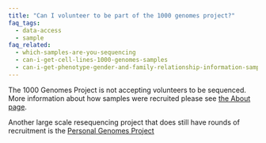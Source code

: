 ```yaml
---
title: "Can I volunteer to be part of the 1000 genomes project?"
faq_tags:
  - data-access
  - sample
faq_related:
  - which-samples-are-you-sequencing
  - can-i-get-cell-lines-1000-genomes-samples
  - can-i-get-phenotype-gender-and-family-relationship-information-samples
---
```

                    
The 1000 Genomes Project is not accepting volunteers to be sequenced. More information about how samples were recruited please see [the About page](http://www.1000genomes.org/about).

Another large scale resequencing project that does still have rounds of recruitment is the [Personal Genomes Project](http://www.personalgenomes.org/)
